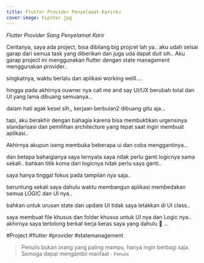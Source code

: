 ```yaml
---
title: Flutter Provider Penyelamat Karirku
cover-image: hipster.jpg
---
```


*Flutter Provider Sang Penyelamat Karir*

Ceritanya, saya ada project, bisa dibilang big projcet lah ya..
aku udah selsai garap dari semua task yang diberikan dan juga uda dapat duit sih..
Aku garap project ini menggunakan flutter dengan state management menggunakan provider..

singkatnya, waktu berlalu dan aplikasi working welll....

hingga pada akhirnya ouwner nya call me and say UI/UX berubah total dan UI yang lama dibuang semuanya...

dalam hati agak kesel sih,, kerjaan berbulan2 dibuang gitu aja...

tapi, aku berakhir dengan bahagia karena bisa membuktikan urgensinya standarisasi dan pemilihan architecture yang tepat saat ingin membuat aplikasi..

Akhirnya akupun iseng membuka beberapa ui dan coba menggantinya...

dan betapa bahaigianya saya ternyata saya ndak perlu ganti logicnya sama sekali.. bahkan titik koma dari logicnya ndak perlu saya ganti..

saya hanya tinggal fokus pada tampilan nya saja..

beruntung sekali saya dahulu waktu membangun aplikasi membedakan semua LOGIC dan UI nya..

bahkan untuk urusan state dan update UI tidak saya letakkan di UI class..

saya membuat file khusus  dan folder khusus untuk UI nya dan Logic nya.. akhirnya saya tertolong berkat kerja keras saya yang dahulu 🙂 ...


#Project #flutter #provider #statemanagement

>Penulis bukan orang yang paling mampu, hanya ingin berbagi saja. Semoga dapat mengambil manfaat<small> - Penulis</small>